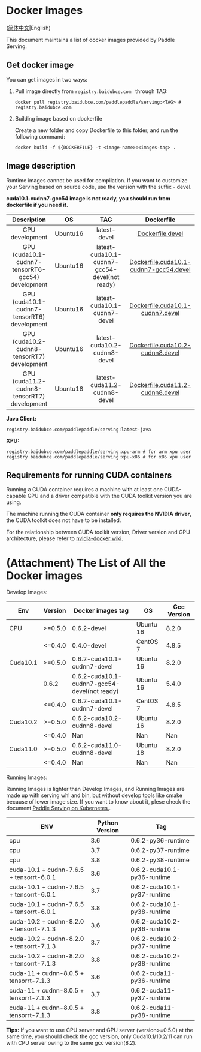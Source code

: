 # Docker Images

([简体中文](Docker_Images_CN.md)|English)

This document maintains a list of docker images provided by Paddle Serving.

## Get docker image

You can get images in two ways:

1. Pull image directly from `registry.baidubce.com ` through TAG:

   ```shell
   docker pull registry.baidubce.com/paddlepaddle/serving:<TAG> # registry.baidubce.com
   ```

2. Building image based on dockerfile

   Create a new folder and copy Dockerfile to this folder, and run the following command:

   ```shell
   docker build -f ${DOCKERFILE} -t <image-name>:<images-tag> .
   ```



## Image description

Runtime images cannot be used for compilation.
If you want to customize your Serving based on source code, use the version with the suffix - devel.

**cuda10.1-cudnn7-gcc54 image is not ready, you should run from dockerfile if you need it.**

|                         Description                          |   OS    |             TAG              |                          Dockerfile                          |
| :----------------------------------------------------------: | :-----: | :--------------------------: | :----------------------------------------------------------: |
|                       CPU development                        | Ubuntu16 |         latest-devel         |        [Dockerfile.devel](../tools/Dockerfile.devel)         |
|              GPU (cuda10.1-cudnn7-tensorRT6-gcc54) development               | Ubuntu16 | latest-cuda10.1-cudnn7-gcc54-devel(not ready) | [Dockerfile.cuda10.1-cudnn7-gcc54.devel](../tools/Dockerfile.cuda10.1-cudnn7-gcc54.devel) |
|              GPU (cuda10.1-cudnn7-tensorRT6) development               | Ubuntu16 | latest-cuda10.1-cudnn7-devel | [Dockerfile.cuda10.1-cudnn7.devel](../tools/Dockerfile.cuda10.1-cudnn7.devel) |
|              GPU (cuda10.2-cudnn8-tensorRT7) development               | Ubuntu16 | latest-cuda10.2-cudnn8-devel | [Dockerfile.cuda10.2-cudnn8.devel](../tools/Dockerfile.cuda10.2-cudnn8.devel) |
|              GPU (cuda11.2-cudnn8-tensorRT7) development               | Ubuntu18 | latest-cuda11.2-cudnn8-devel | [Dockerfile.cuda11.2-cudnn8.devel](../tools/Dockerfile.cuda11.2-cudnn8.devel) |

**Java Client:**
```
registry.baidubce.com/paddlepaddle/serving:latest-java
```

**XPU:**
```
registry.baidubce.com/paddlepaddle/serving:xpu-arm # for arm xpu user
registry.baidubce.com/paddlepaddle/serving:xpu-x86 # for x86 xpu user
```

## Requirements for running CUDA containers

Running a CUDA container requires a machine with at least one CUDA-capable GPU and a driver compatible with the CUDA toolkit version you are using. 

The machine running the CUDA container **only requires the NVIDIA driver**, the CUDA toolkit does not have to be installed.

For the relationship between CUDA toolkit version, Driver version and GPU architecture, please refer to [nvidia-docker wiki](https://github.com/NVIDIA/nvidia-docker/wiki/CUDA).

# (Attachment) The List of All the Docker images

Develop Images:

| Env      | Version | Docker images tag            | OS        | Gcc Version |
|----------|---------|------------------------------|-----------|-------------|
|    CPU   | >=0.5.0 | 0.6.2-devel                 | Ubuntu 16 |  8.2.0       |
|          | <=0.4.0 | 0.4.0-devel                  | CentOS 7  | 4.8.5       |
| Cuda10.1 | >=0.5.0 | 0.6.2-cuda10.1-cudnn7-devel  | Ubuntu 16 |   8.2.0       |
|          | 0.6.2   | 0.6.2-cuda10.1-cudnn7-gcc54-devel(not ready)  | Ubuntu 16 |  5.4.0 |
|          | <=0.4.0 | 0.6.2-cuda10.1-cudnn7-devel    | CentOS 7  | 4.8.5     |
| Cuda10.2 | >=0.5.0 | 0.6.2-cuda10.2-cudnn8-devel  | Ubuntu 16 |   8.2.0       |
|          | <=0.4.0 | Nan                          | Nan       | Nan         |
| Cuda11.0 | >=0.5.0 | 0.6.2-cuda11.0-cudnn8-devel | Ubuntu 18 |    8.2.0       |
|          | <=0.4.0 | Nan                          | Nan       | Nan         |

Running Images:

Running Images is lighter than Develop Images, and Running Images are made up with serving whl and bin, but without develop tools like cmake because of lower image size. If you want to know about it, plese check the document [Paddle Serving on Kubernetes.](PADDLE_SERVING_ON_KUBERNETES.md).

| ENV                                      | Python Version | Tag                         |
|------------------------------------------|----------------|-----------------------------|
| cpu                                      | 3.6            | 0.6.2-py36-runtime          |
| cpu                                      | 3.7            | 0.6.2-py37-runtime          |
| cpu                                      | 3.8            | 0.6.2-py38-runtime          |
| cuda-10.1 + cudnn-7.6.5 + tensorrt-6.0.1 | 3.6            | 0.6.2-cuda10.1-py36-runtime |
| cuda-10.1 + cudnn-7.6.5 + tensorrt-6.0.1 | 3.7            | 0.6.2-cuda10.1-py37-runtime |
| cuda-10.1 + cudnn-7.6.5 + tensorrt-6.0.1 | 3.8            | 0.6.2-cuda10.1-py38-runtime |
| cuda-10.2 + cudnn-8.2.0 + tensorrt-7.1.3 | 3.6            | 0.6.2-cuda10.2-py36-runtime |
| cuda-10.2 + cudnn-8.2.0 + tensorrt-7.1.3 | 3.7            | 0.6.2-cuda10.2-py37-runtime |
| cuda-10.2 + cudnn-8.2.0 + tensorrt-7.1.3 | 3.8            | 0.6.2-cuda10.2-py38-runtime |
| cuda-11 + cudnn-8.0.5 + tensorrt-7.1.3   | 3.6            | 0.6.2-cuda11-py36-runtime   |
| cuda-11 + cudnn-8.0.5 + tensorrt-7.1.3   | 3.7            | 0.6.2-cuda11-py37-runtime   |
| cuda-11 + cudnn-8.0.5 + tensorrt-7.1.3   | 3.8            | 0.6.2-cuda11-py38-runtime   |

**Tips:**  If you want to use CPU server and GPU server (version>=0.5.0) at the same time, you should check the gcc version,  only Cuda10.1/10.2/11 can run with CPU server owing to the same gcc version(8.2).
